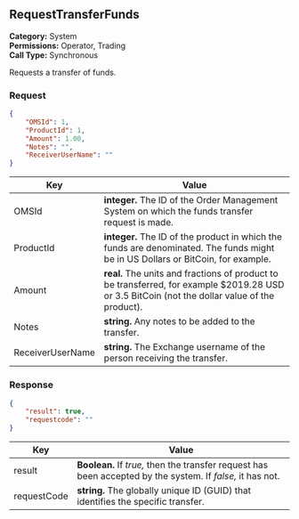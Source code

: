 ## RequestTransferFunds

**Category:** System<br />**Permissions:** Operator, Trading<br />**Call Type:** Synchronous

Requests a transfer of funds.

### Request

```json
{
    "OMSId": 1,
    "ProductId": 1,
    "Amount": 1.00,
    "Notes": "",
    "ReceiverUserName": ""
}
```

| Key              | Value                                                        |
| ---------------- | ------------------------------------------------------------ |
| OMSId            | **integer.** The ID of the Order Management System on which the funds transfer request is made. |
| ProductId        | **integer.** The ID of the product in which the funds are denominated. The funds might be in US Dollars or BitCoin, for example. |
| Amount           | **real.** The units and fractions of product to be transferred, for example $2019.28 USD or 3.5 BitCoin (not the dollar value of the product). |
| Notes            | **string.** Any notes to be added to the transfer.           |
| ReceiverUserName | **string.** The Exchange username of the person receiving the transfer. |

### Response

```json
{
    "result": true,
    "requestcode": ""
}
```

| Key         | Value                                                        |
| ----------- | ------------------------------------------------------------ |
| result      | **Boolean.** If *true,* then the transfer request has been accepted by the system. If *false,* it has not. |
| requestCode | **string.** The globally unique ID (GUID) that identifies the specific transfer. |


